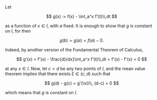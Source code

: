 Let 

$$
g(x) := f(x) - \int_a^x f'(t)\\,dt 
$$

as a function of $x\in I$, with $a$ fixed. It is enough to 
show that $g$ is constant on $I$, for then 

$$
g(b) = g(a) = f(a) - 0.
$$

Indeed, by another version of the Fundamental Theorem of Calculus,

$$
g'(x) = f'(x) - \frac{d}{dx}\int_a^x f'(t)\\,dt = f'(x) - f'(x) = 0
$$

at any $x\in I$. Now, let $c<d$ be any two points of $I$, and the 
mean value theorem implies that there exists $\xi\in (c,d)$ such that

$$
g(d) - g(c) = g'(\xi)\\, (d-c) = 0
$$

which means that $g$ is constant on $I$.
